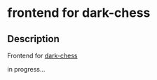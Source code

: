 # frontend for dark-chess

## Description
Frontend for [dark-chess](https://github.com/AHAPX/dark-chess)

in progress...
